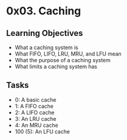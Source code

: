# 0x03. Caching

## Learning Objectives
- What a caching system is
- What FIFO, LIFO, LRU, MRU, and LFU mean
- What the purpose of a caching system
- What limits a caching system has

## Tasks
- 0: A basic cache
- 1: A FIFO cache
- 2: A LIFO cache
- 3: An LRU cache
- 4: An MRU cache
- 100 (5): An LFU cache

